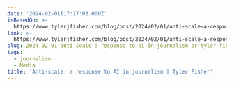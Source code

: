 ```yaml
---
date: '2024-02-01T17:17:03.000Z'
isBasedOn: >-
  https://www.tylerjfisher.com/blog/post/2024/02/01/anti-scale-a-response-to-ai-in-journalism
link: >-
  https://www.tylerjfisher.com/blog/post/2024/02/01/anti-scale-a-response-to-ai-in-journalism
slug: 2024-02-01-anti-scale-a-response-to-ai-in-journalism-or-tyler-fisher
tags:
  - journalism
  - Media
title: 'Anti-scale: a response to AI in journalism | Tyler Fisher'
---
```


